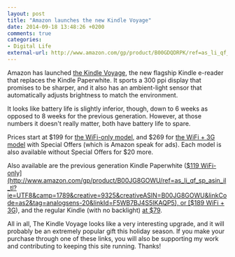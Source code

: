 ```yaml
---
layout: post
title: "Amazon launches the new Kindle Voyage"
date: 2014-09-18 13:48:26 +0200
comments: true
categories: 
- Digital Life
external-url: http://www.amazon.com/gp/product/B00GDQDRPK/ref=as_li_qf_sp_asin_il_tl?ie=UTF8&camp=1789&creative=9325&creativeASIN=B00GDQDRPK&linkCode=as2&tag=analogsens-20&linkId=5DAE5W4OQKORS7DA
---
```


Amazon has launched [the Kindle Voyage](http://www.amazon.com/gp/product/B00GDQDRPK/ref=as_li_qf_sp_asin_il_tl?ie=UTF8&camp=1789&creative=9325&creativeASIN=B00GDQDRPK&linkCode=as2&tag=analogsens-20&linkId=5DAE5W4OQKORS7DA), the new flagship Kindle e-reader that replaces the Kindle Paperwhite. It sports a 300 ppi display that promises to be sharper, and it also has an ambient-light sensor that automatically adjusts brightness to match the environment.

It looks like battery life is slightly inferior, though, down to 6 weeks as opposed to 8 weeks for the previous generation. However, at those numbers it doesn't really matter, both have battery life to spare.

Prices start at $199 for [the WiFi-only model](http://www.amazon.com/gp/product/B00IOY8XWQ/ref=as_li_qf_sp_asin_il_tl?ie=UTF8&camp=1789&creative=9325&creativeASIN=B00IOY8XWQ&linkCode=as2&tag=analogsens-20&linkId=MEXGBIQ4LXCAIQS6), and $269 for [the WiFi + 3G model](http://www.amazon.com/gp/product/B00IOYAM4I/ref=as_li_qf_sp_asin_il_tl?ie=UTF8&camp=1789&creative=9325&creativeASIN=B00IOYAM4I&linkCode=as2&tag=analogsens-20&linkId=S66TYVOOMBFP4TSD) with Special Offers (which is Amazon speak for ads). Each model is also available without Special Offers for $20 more.

Also available are the previous generation Kindle Paperwhite ([$119 WiFi-only](http://www.amazon.com/gp/product/B00JG8GOWU/ref=as_li_qf_sp_asin_il_tl?ie=UTF8&camp=1789&creative=9325&creativeASIN=B00JG8GOWU&linkCode=as2&tag=analogsens-20&linkId=F5WB7BJ4S5IKAQP5), or [$189 WiFi + 3G](http://www.amazon.com/gp/product/B00JG8LDC6/ref=as_li_qf_sp_asin_il_tl?ie=UTF8&camp=1789&creative=9325&creativeASIN=B00JG8LDC6&linkCode=as2&tag=analogsens-20&linkId=ZDQC6N7NU4PTE6I2)), and the regular Kindle (with no backlight) [at $79](http://www.amazon.com/gp/product/B00I15SB16/ref=as_li_qf_sp_asin_il_tl?ie=UTF8&camp=1789&creative=9325&creativeASIN=B00I15SB16&linkCode=as2&tag=analogsens-20&linkId=MOP5J6ALFMTXI5JP).

All in all, The Kindle Voyage looks like a very interesting upgrade, and it will probably be an extremely popular gift this holiday season. If you make your purchase through one of these links, you will also be supporting my work and contributing to keeping this site running. Thanks!